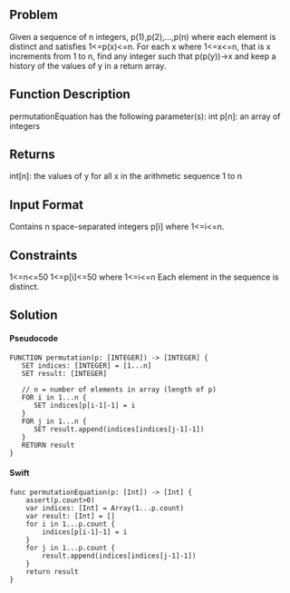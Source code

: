 ## Problem
Given a sequence of n integers, p(1),p(2),...,p(n) where each element is distinct and satisfies 1<=p(x)<=n. For each x where 1<=x<=n, that is x increments from 1 to n, find any integer such that p(p(y))->x  and keep a history of the values of y in a return array.

## Function Description
permutationEquation has the following parameter(s):
int p[n]: an array of integers

## Returns
int[n]: the values of y for all x in the arithmetic sequence 1 to n

## Input Format 
Contains n space-separated integers p[i] where 1<=i<=n.

## Constraints
1<=n<=50
1<=p[i]<=50 where 1<=i<=n
Each element in the sequence is distinct.

## Solution
#### Pseudocode
```
FUNCTION permutation(p: [INTEGER]) -> [INTEGER] {
   SET indices: [INTEGER] = [1...n]
   SET result: [INTEGER]

   // n = number of elements in array (length of p)
   FOR i in 1...n {
      SET indices[p[i-1]-1] = i
   }
   FOR j in 1...n {
      SET result.append(indices[indices[j-1]-1])
   }
   RETURN result
}
```
#### Swift

```
func permutationEquation(p: [Int]) -> [Int] {
    assert(p.count>0)
    var indices: [Int] = Array(1...p.count)
    var result: [Int] = []
    for i in 1...p.count {
        indices[p[i-1]-1] = i
    }
    for j in 1...p.count {
        result.append(indices[indices[j-1]-1])
    }
    return result
}
```